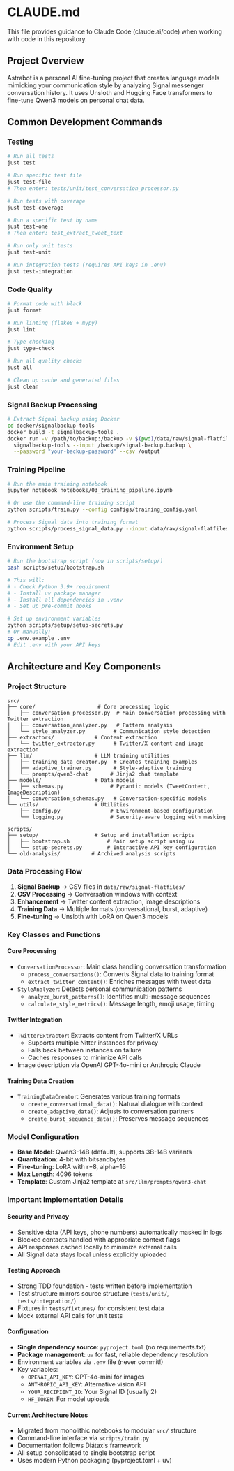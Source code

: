 # CLAUDE.md

This file provides guidance to Claude Code (claude.ai/code) when working with code in this repository.

## Project Overview

Astrabot is a personal AI fine-tuning project that creates language models mimicking your communication style by analyzing Signal messenger conversation history. It uses Unsloth and Hugging Face transformers to fine-tune Qwen3 models on personal chat data.

## Common Development Commands

### Testing
```bash
# Run all tests
just test

# Run specific test file
just test-file
# Then enter: tests/unit/test_conversation_processor.py

# Run tests with coverage
just test-coverage

# Run a specific test by name
just test-one
# Then enter: test_extract_tweet_text

# Run only unit tests
just test-unit

# Run integration tests (requires API keys in .env)
just test-integration
```

### Code Quality
```bash
# Format code with black
just format

# Run linting (flake8 + mypy)
just lint

# Type checking
just type-check

# Run all quality checks
just all

# Clean up cache and generated files
just clean
```

### Signal Backup Processing
```bash
# Extract Signal backup using Docker
cd docker/signalbackup-tools
docker build -t signalbackup-tools .
docker run -v /path/to/backup:/backup -v $(pwd)/data/raw/signal-flatfiles:/output \
  signalbackup-tools --input /backup/signal-backup.backup \
  --password "your-backup-password" --csv /output
```

### Training Pipeline
```bash
# Run the main training notebook
jupyter notebook notebooks/03_training_pipeline.ipynb

# Or use the command-line training script
python scripts/train.py --config configs/training_config.yaml

# Process Signal data into training format
python scripts/process_signal_data.py --input data/raw/signal-flatfiles --output data/processed
```

### Environment Setup
```bash
# Run the bootstrap script (now in scripts/setup/)
bash scripts/setup/bootstrap.sh

# This will:
# - Check Python 3.9+ requirement
# - Install uv package manager
# - Install all dependencies in .venv
# - Set up pre-commit hooks

# Set up environment variables
python scripts/setup/setup-secrets.py
# Or manually:
cp .env.example .env
# Edit .env with your API keys
```

## Architecture and Key Components

### Project Structure
```
src/
├── core/                    # Core processing logic
│   ├── conversation_processor.py  # Main conversation processing with Twitter extraction
│   ├── conversation_analyzer.py   # Pattern analysis
│   └── style_analyzer.py         # Communication style detection
├── extractors/             # Content extraction
│   └── twitter_extractor.py      # Twitter/X content and image extraction
├── llm/                    # LLM training utilities
│   ├── training_data_creator.py  # Creates training examples
│   ├── adaptive_trainer.py       # Style-adaptive training
│   └── prompts/qwen3-chat       # Jinja2 chat template
├── models/                 # Data models
│   ├── schemas.py               # Pydantic models (TweetContent, ImageDescription)
│   └── conversation_schemas.py   # Conversation-specific models
└── utils/                  # Utilities
    ├── config.py                # Environment-based configuration
    └── logging.py               # Security-aware logging with masking

scripts/
├── setup/                  # Setup and installation scripts
│   ├── bootstrap.sh            # Main setup script using uv
│   └── setup-secrets.py        # Interactive API key configuration
└── old-analysis/          # Archived analysis scripts
```

### Data Processing Flow
1. **Signal Backup** → CSV files in `data/raw/signal-flatfiles/`
2. **CSV Processing** → Conversation windows with context
3. **Enhancement** → Twitter content extraction, image descriptions
4. **Training Data** → Multiple formats (conversational, burst, adaptive)
5. **Fine-tuning** → Unsloth with LoRA on Qwen3 models

### Key Classes and Functions

#### Core Processing
- `ConversationProcessor`: Main class handling conversation transformation
  - `process_conversations()`: Converts Signal data to training format
  - `extract_twitter_content()`: Enriches messages with tweet data
- `StyleAnalyzer`: Detects personal communication patterns
  - `analyze_burst_patterns()`: Identifies multi-message sequences
  - `calculate_style_metrics()`: Message length, emoji usage, timing

#### Twitter Integration
- `TwitterExtractor`: Extracts content from Twitter/X URLs
  - Supports multiple Nitter instances for privacy
  - Falls back between instances on failure
  - Caches responses to minimize API calls
- Image description via OpenAI GPT-4o-mini or Anthropic Claude

#### Training Data Creation
- `TrainingDataCreator`: Generates various training formats
  - `create_conversational_data()`: Natural dialogue with context
  - `create_adaptive_data()`: Adjusts to conversation partners
  - `create_burst_sequence_data()`: Preserves message sequences

### Model Configuration
- **Base Model**: Qwen3-14B (default), supports 3B-14B variants
- **Quantization**: 4-bit with bitsandbytes
- **Fine-tuning**: LoRA with r=8, alpha=16
- **Max Length**: 4096 tokens
- **Template**: Custom Jinja2 template at `src/llm/prompts/qwen3-chat`

### Important Implementation Details

#### Security and Privacy
- Sensitive data (API keys, phone numbers) automatically masked in logs
- Blocked contacts handled with appropriate context flags
- API responses cached locally to minimize external calls
- All Signal data stays local unless explicitly uploaded

#### Testing Approach
- Strong TDD foundation - tests written before implementation
- Test structure mirrors source structure (`tests/unit/`, `tests/integration/`)
- Fixtures in `tests/fixtures/` for consistent test data
- Mock external API calls for unit tests

#### Configuration
- **Single dependency source**: `pyproject.toml` (no requirements.txt)
- **Package management**: `uv` for fast, reliable dependency resolution
- Environment variables via `.env` file (never commit!)
- Key variables:
  - `OPENAI_API_KEY`: GPT-4o-mini for images
  - `ANTHROPIC_API_KEY`: Alternative vision API
  - `YOUR_RECIPIENT_ID`: Your Signal ID (usually 2)
  - `HF_TOKEN`: For model uploads

#### Current Architecture Notes
- Migrated from monolithic notebooks to modular `src/` structure
- Command-line interface via `scripts/train.py`
- Documentation follows Diátaxis framework
- All setup consolidated to single bootstrap script
- Uses modern Python packaging (pyproject.toml + uv)
